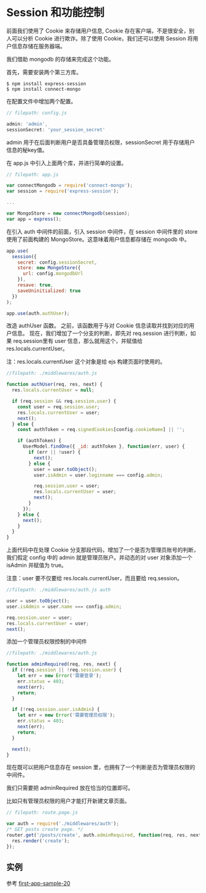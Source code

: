 # Session 和功能控制

前面我们使用了 Cookie 来存储用户信息, Cookie 存在客户端，不是很安全，别人可以分析 Cookie 进行欺诈。除了使用 Cookie，我们还可以使用 Session 将用户信息存储在服务器端。

我们借助 mongodb 的存储来完成这个功能。

首先，需要安装两个第三方库。

```
$ npm install express-session
$ npm install connect-mongo
```

在配置文件中增加两个配置。

```js
// filepath: config.js

admin: 'admin',
sessionSecret: 'your_session_secret'
```

admin 用于在后面判断用户是否具备管理员权限，sessionSecret 用于存储用户信息的秘key值。

在 app.js 中引入上面两个库，并进行简单的设置。

```js
// filepath: app.js

var connectMongodb = require('connect-mongo');
var session = require('express-session');

...

var MongoStore = new connectMongodb(session);
var app = express();
```

在引入 auth 中间件的前面，引入 session 中间件，在 session 中间件里的 store 使用了前面构建的 MongoStore。这意味着用户信息都存储在 mongodb 中。

```js
app.use(
  session({
    secret: config.sessionSecret,
    store: new MongoStore({
      url: config.mongodbUrl
    }),
    resave: true,
    saveUninitialized: true
  })
);

app.use(auth.authUser);
```

改造 authUser 函数。
之前，该函数用于与对 Cookie 信息读取并找到对应的用户信息。
现在，我们增加了一个分支的判断，即先对 req.session 进行判断，如果 req.session里有 user 信息，那么就用这个，并赋值给 res.locals.currentUser。

注：res.locals.currentUser 这个对象是给 ejs 构建页面时使用的。

```js
//filepath: ./middlewares/auth.js

function authUser(req, res, next) {
  res.locals.currentUser = null;

  if (req.session && req.session.user) {
    const user = req.session.user;
    res.locals.currentUser = user;
    next();
  } else {
    const authToken = req.signedCookies[config.cookieName] || '';

    if (authToken) {
      UserModel.findOne({ _id: authToken }, function(err, user) {
        if (err || !user) {
          next();
        } else {
          user = user.toObject();
          user.isAdmin = user.loginname === config.admin;

          req.session.user = user;
          res.locals.currentUser = user;
          next();
        }
      });
    } else {
      next();
    }
  }
}
```

上面代码中在处理 Cookie 分支那段代码，增加了一个是否为管理员账号的判断，我们假定 config 中的 admin 就是管理员账户。并动态的对 user 对象添加一个 isAdmin 并赋值为 true。

注意：user 要不仅要给 res.locals.currentUser，而且要给 req.session。

```js
//filepath: ./middlewares/auth.js auth

user = user.toObject();
user.isAdmin = user.name === config.admin;

req.session.user = user;
res.locals.currentUser = user;
next();
```

添加一个管理员权限控制的中间件

```js
//filepath: ./middlewares/auth.js

function adminRequired(req, res, next) {
  if (!req.session || !req.session.user) {
    let err = new Error('需要登录');
    err.status = 403;
    next(err);
    return;
  }

  if (!req.session.user.isAdmin) {
    let err = new Error('需要管理员权限');
    err.status = 403;
    next(err);
    return;
  }

  next();
}
```

现在既可以把用户信息存在 session 里，也拥有了一个判断是否为管理员权限的中间件。

我们只需要把 adminRequired 放在恰当的位置即可。

比如只有管理员权限的用户才能打开新建文章页面。

```js
// filepath: route.page.js

var auth = require('./middlewares/auth');
/* GET posts create page. */
router.get('/posts/create', auth.adminRequired, function(req, res, next) {
  res.render('create');
});
```

## 实例

参考 [first-app-sample-20](https://github.com/xugy0926/learn-webapp-sample/tree/master/first-app-sample-20)
